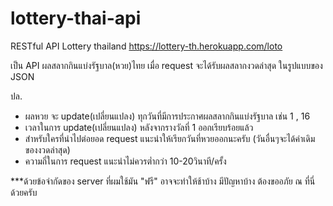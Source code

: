 # lottery-thai-api


RESTful API Lottery thailand
https://lottery-th.herokuapp.com/loto

เป็น API ผลสลากกินแบ่งรัฐบาล(หวย)ไทย 
เมื่อ request จะได้รับผลสลากงวดล่าสุด ในรูปแบบของ JSON

ปล. 
- ผลหวย จะ update(เปลี่ยนแปลง) ทุกวันที่มีการประกาศผลสลากกินแบ่งรัฐบาล เช่น 1 , 16
- เวลาในการ update(เปลี่ยนแปลง) หลังจากรางวัลที่ 1 ออกเรียบร้อยแล้ว
- สำหรับใครที่นำไปต่อยอด request แนะนำให้เรียกวันที่หวยออกนะครับ (วันอื่นๆจะได้ค่าเดิมของงวดล่าสุด)
- ความถี่ในการ request แนะนำไม่ควรต่ำกว่า 10-20วินาที/ครั้ง

***ด้วยข้อจำกัดของ server ที่ผมใช้มัน "ฟรี" 
อาจจะทำให้ช้าบ้าง มีปัญหาบ้าง ต้องขออภัย ณ ที่นี่ด้วยครับ

